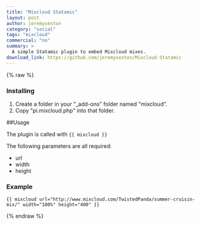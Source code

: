 ```yaml
---
title: "Mixcloud Statamic"
layout: post
author: jeremysexton
category: "social"
tags: "mixcloud"
commercial: "no"
summary: >
  A simple Statamic plugin to embed Mixcloud mixes.
download_link: https://github.com/jeremysexton/Mixcloud-Statamic
---
```


{% raw %}

### Installing

1. Create a folder in your "_add-ons" folder named "mixcloud".
2. Copy "pi.mixcloud.php" into that folder.

##Usage

The plugin is called with `{{ mixcloud }}`

The following parameters are all required:

- url
- width
- height

### Example

```
{{ mixcloud url="http://www.mixcloud.com/TwistedPanda/summer-cruisin-mix/" width="100%" height="400" }}
```

{% endraw %}
